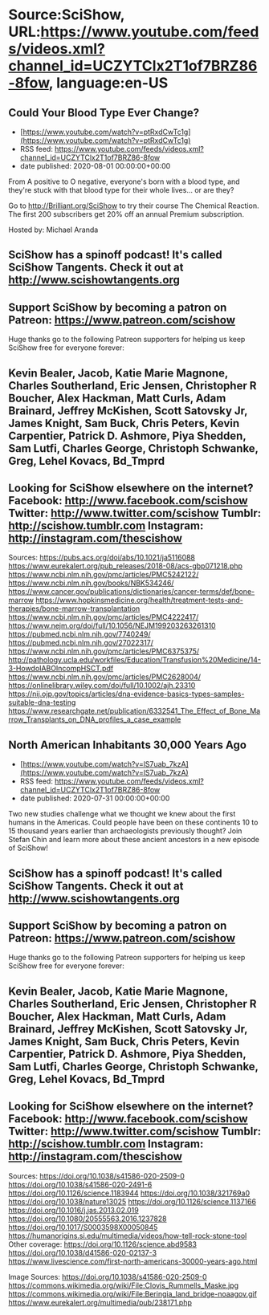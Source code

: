 # Source:SciShow, URL:https://www.youtube.com/feeds/videos.xml?channel_id=UCZYTClx2T1of7BRZ86-8fow, language:en-US

## Could Your Blood Type Ever Change?
 - [https://www.youtube.com/watch?v=ptRxdCwTc1g](https://www.youtube.com/watch?v=ptRxdCwTc1g)
 - RSS feed: https://www.youtube.com/feeds/videos.xml?channel_id=UCZYTClx2T1of7BRZ86-8fow
 - date published: 2020-08-01 00:00:00+00:00

From A positive to O negative, everyone's born with a blood type, and they're stuck with that blood type for their whole lives... or are they? 

Go to http://Brilliant.org/SciShow to try their course The Chemical Reaction. The first 200 subscribers get 20% off an annual Premium subscription.

Hosted by: Michael Aranda

SciShow has a spinoff podcast! It's called SciShow Tangents. Check it out at http://www.scishowtangents.org
----------
Support SciShow by becoming a patron on Patreon: https://www.patreon.com/scishow
----------
Huge thanks go to the following Patreon supporters for helping us keep SciShow free for everyone forever:

Kevin Bealer, Jacob, Katie Marie Magnone, Charles Southerland, Eric Jensen, Christopher R Boucher, Alex Hackman, Matt Curls, Adam Brainard, Jeffrey McKishen, Scott Satovsky Jr, James Knight, Sam Buck, Chris Peters, Kevin Carpentier, Patrick D. Ashmore, Piya Shedden, Sam Lutfi, Charles George, Christoph Schwanke, Greg, Lehel Kovacs, Bd_Tmprd
----------
Looking for SciShow elsewhere on the internet?
Facebook: http://www.facebook.com/scishow
Twitter: http://www.twitter.com/scishow
Tumblr: http://scishow.tumblr.com
Instagram: http://instagram.com/thescishow
----------
Sources:
https://pubs.acs.org/doi/abs/10.1021/ja5116088
https://www.eurekalert.org/pub_releases/2018-08/acs-gbp071218.php
https://www.ncbi.nlm.nih.gov/pmc/articles/PMC5242122/
https://www.ncbi.nlm.nih.gov/books/NBK534246/
https://www.cancer.gov/publications/dictionaries/cancer-terms/def/bone-marrow
https://www.hopkinsmedicine.org/health/treatment-tests-and-therapies/bone-marrow-transplantation
https://www.ncbi.nlm.nih.gov/pmc/articles/PMC4222417/
https://www.nejm.org/doi/full/10.1056/NEJM199203263261310
https://pubmed.ncbi.nlm.nih.gov/7740249/
https://pubmed.ncbi.nlm.nih.gov/27022317/
https://www.ncbi.nlm.nih.gov/pmc/articles/PMC6375375/
http://pathology.ucla.edu/workfiles/Education/Transfusion%20Medicine/14-3-HowdoIABOIncompHSCT.pdf
https://www.ncbi.nlm.nih.gov/pmc/articles/PMC2628004/
https://onlinelibrary.wiley.com/doi/full/10.1002/ajh.23310
https://nij.ojp.gov/topics/articles/dna-evidence-basics-types-samples-suitable-dna-testing
https://www.researchgate.net/publication/6332541_The_Effect_of_Bone_Marrow_Transplants_on_DNA_profiles_a_case_example

## North American Inhabitants 30,000 Years Ago
 - [https://www.youtube.com/watch?v=lS7uab_7kzA](https://www.youtube.com/watch?v=lS7uab_7kzA)
 - RSS feed: https://www.youtube.com/feeds/videos.xml?channel_id=UCZYTClx2T1of7BRZ86-8fow
 - date published: 2020-07-31 00:00:00+00:00

Two new studies challenge what we thought we knew about the first humans in the Americas. Could people have been on these continents 10 to 15 thousand years earlier than archaeologists previously thought? Join Stefan Chin and learn more about these ancient ancestors in a new episode of SciShow! 

SciShow has a spinoff podcast! It's called SciShow Tangents. Check it out at http://www.scishowtangents.org
----------
Support SciShow by becoming a patron on Patreon: https://www.patreon.com/scishow
----------
Huge thanks go to the following Patreon supporters for helping us keep SciShow free for everyone forever:

Kevin Bealer, Jacob, Katie Marie Magnone, Charles Southerland, Eric Jensen, Christopher R Boucher, Alex Hackman, Matt Curls, Adam Brainard, Jeffrey McKishen, Scott Satovsky Jr, James Knight, Sam Buck, Chris Peters, Kevin Carpentier, Patrick D. Ashmore, Piya Shedden, Sam Lutfi, Charles George, Christoph Schwanke, Greg, Lehel Kovacs, Bd_Tmprd
----------
Looking for SciShow elsewhere on the internet?
Facebook: http://www.facebook.com/scishow
Twitter: http://www.twitter.com/scishow
Tumblr: http://scishow.tumblr.com
Instagram: http://instagram.com/thescishow
----------
Sources:
https://doi.org/10.1038/s41586-020-2509-0
https://doi.org/10.1038/s41586-020-2491-6
https://doi.org/10.1126/science.1183944
https://doi.org/10.1038/321769a0
https://doi.org/10.1038/nature13025
https://doi.org/10.1126/science.1137166
https://doi.org/10.1016/j.jas.2013.02.019
https://doi.org/10.1080/20555563.2016.1237828
https://doi.org/10.1017/S0003598X00050845
https://humanorigins.si.edu/multimedia/videos/how-tell-rock-stone-tool
Other coverage:
https://doi.org/10.1126/science.abd9583
https://doi.org/10.1038/d41586-020-02137-3 
https://www.livescience.com/first-north-americans-30000-years-ago.html

Image Sources:
https://doi.org/10.1038/s41586-020-2509-0
https://commons.wikimedia.org/wiki/File:Clovis_Rummells_Maske.jpg
https://commons.wikimedia.org/wiki/File:Beringia_land_bridge-noaagov.gif
https://www.eurekalert.org/multimedia/pub/238171.php

